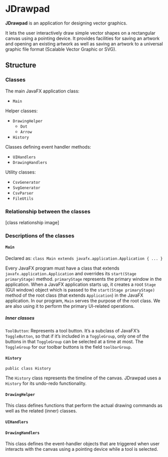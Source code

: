 # JDrawpad

**JDrawpad** is an application for designing vector graphics.

It lets the user interactively draw simple vector shapes on a rectangular canvas using a pointing device.
It provides facilities for saving an artwork and opening an existing artwork as well as saving an artwork to a universal graphic file format (Scalable Vector Graphic or SVG).

## Structure

### Classes

The main JavaFX application class:
- `Main`

Helper classes:
- `DrawingHelper`
  - `Dot`
  - `Arrow`
- `History`

Classes defining event handler methods:
- `UIHandlers`
- `DrawingHandlers`

Utility classes:
- `CsvGenerator`
- `SvgGenerator`
- `CsvParser`
- `FileUtils`

### Relationship between the classes

[class relationship image]

### Descriptions of the classes

#### `Main`

Declared as: `class Main extends javafx.application.Application { ... }`

Every JavaFX program must have a class that extends `javafx.application.Application` and overrides its `start(Stage primaryStage)` method.
`primaryStage` represents the primary window in the application.
When a JavaFX application starts up, it creates a root `Stage` (GUI window) object which is passed to the `start(Stage primaryStage)` method of the root class (that extends `Application`) in the JavaFX application.
In our program, `Main` serves the purpose of the root class.
We are also using it to perform the primary UI-related operations.

##### Inner classes

`ToolButton`: Represents a tool button.
It’s a subclass of JavaFX’s `ToggleButton`, so that if it’s included in a `ToggleGroup`, only one of the buttons in that `ToggleGroup` can be selected at a time at most.
The `ToggleGroup` for our toolbar buttons is the field `toolbarGroup`.

#### `History`

`public class History`

The `History` class represents the timeline of the canvas.
JDrawpad uses a `History` for its undo-redo functionality.

#### `DrawingHelper`

This class defines functions that perform the actual drawing commands as well as the related (inner) classes.

#### `UIHandlers`

#### `DrawingHandlers`

This class defines the event-handler objects that are triggered when user interacts with the canvas using a pointing device while a tool is selected.
